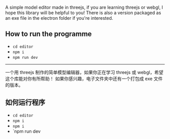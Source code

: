 A simple model editor made in threejs, if you are learning threejs or webgl, I hope this library will be helpful to you!
There is also a version packaged as an exe file in the electron folder if you're interested.
## How to run the programme
+ `cd editor`
+ `npm i`
+ `npm run dev`
***
一个用 threejs 制作的简单模型编辑器，如果你正在学习 threejs 或 webgl，希望这个库能对你有所帮助！
如果你感兴趣，电子文件夹中还有一个打包成 exe 文件的版本。
## 如何运行程序
+ `cd editor`
+ `npm i`
+ `npm i`
+ `npm run dev
